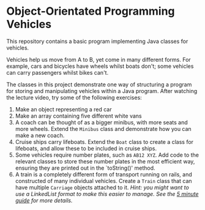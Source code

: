 # Object-Orientated Programming Vehicles
This repository contains a basic program implementing Java classes for vehicles.

Vehicles help us move from A to B, yet come in many different forms. For example, cars and bicycles have wheels whilst boats don't; some vehicles can carry passengers whilst bikes can't.

The classes in this project demonstrate one way of structuring a program for storing and manipulating vehicles within a Java program. After watching the lecture video, try some of the following exercises:

1. Make an object representing a red car
2. Make an array containing five different white vans
3. A coach can be thought of as a bigger minibus, with more seats and more wheels. Extend the `Minibus` class and demonstrate how you can make a new coach.
4. Cruise ships carry lifeboats. Extend the `Boat` class to create a class for lifeboats, and allow these to be included in cruise ships.
5. Some vehicles require number plates, such as `AB12 XYZ`. Add code to the relevant classes to store these number plates in the most efficient way, ensuring they are printed out in the `toString()' method.
6. A train is a completely different form of transport running on rails, and constructed of many individual vehicles. Create a `Train` class that can have multiple `Carriage` objects attached to it.
*Hint: you might want to use a LinkedList format to make this easier to manage. See the [5 minute guide](https://medium.com/@jillplatts/6-minute-beginners-guide-to-java-s-linked-list-data-structure-bb2fbcca81b1) for more details.*
